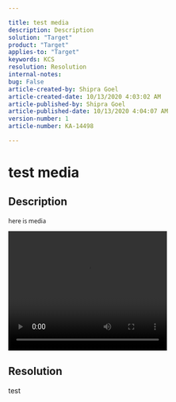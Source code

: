 ```yaml
---

title: test media  
description: Description  
solution: "Target"  
product: "Target"  
applies-to: "Target"  
keywords: KCS  
resolution: Resolution  
internal-notes:   
bug: False  
article-created-by: Shipra Goel  
article-created-date: 10/13/2020 4:03:02 AM  
article-published-by: Shipra Goel  
article-published-date: 10/13/2020 4:04:07 AM  
version-number: 1  
article-number: KA-14498

---
```


# test media

## Description


<div data-wrapper="true" style="font-size:12px;font-family:'Segoe UI','Helvetica Neue',sans-serif;">


here is media 

 <video controls="" height="240" width="320"><source src="movie.mp4" type="video/mp4"> <source src="movie.ogg" type="video/ogg"> Your browser does not support the video tag.</source></source></video> 


</div>




## Resolution

test
